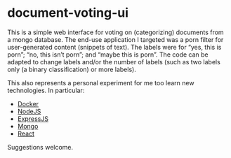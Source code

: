 # document-voting-ui

This is a simple web interface for voting on (categorizing) documents from a
mongo database.  The end-use application I targeted was a porn filter for
user-generated content (snippets of text).  The labels were for “yes, this is
porn”; “no, this isn’t porn”; and “maybe this is porn”.  The code can be adapted
to change labels and/or the number of labels (such as two labels only (a binary
classification) or more labels).

This also represents a personal experiment for me too learn new technologies.
In particular:

* [Docker](https://www.docker.com/)
* [NodeJS](https://nodejs.org/)
* [ExpressJS](https://expressjs.com/)
* [Mongo](https://www.mongodb.com/)
* [React](https://reactjs.org/)

Suggestions welcome.
